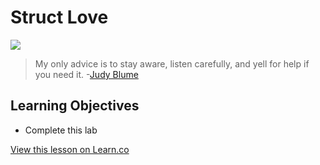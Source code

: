 # Struct Love

![](http://i.imgur.com/5EXsgMl.jpg)  

> My only advice is to stay aware, listen carefully, and yell for help if you need it. -[Judy Blume](https://en.wikipedia.org/wiki/Judy_Blume)


## Learning Objectives

* Complete this lab

<a href='https://learn.co/lessons/StructL' data-visibility='hidden'>View this lesson on Learn.co</a>